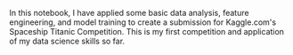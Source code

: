 In this notebook, I have applied some basic data analysis, feature engineering, and model training to create a submission for Kaggle.com's Spaceship Titanic Competition. 
This is my first competition and application of my data science skills so far.
